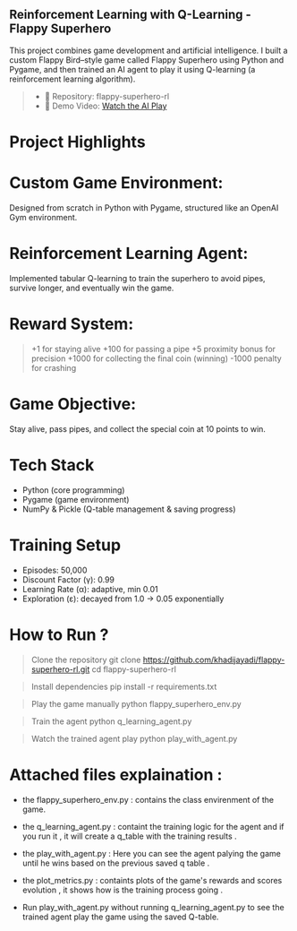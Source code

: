 ## Reinforcement Learning with Q-Learning - Flappy Superhero ##

This project combines game development and artificial intelligence.
I built a custom Flappy Bird–style game called Flappy Superhero using Python and Pygame, and then trained an AI agent to play it using Q-learning (a reinforcement learning algorithm).

> - 🔗 Repository: flappy-superhero-rl
> - 🎥 Demo Video: [Watch the AI Play](https://drive.google.com/file/d/1j5S8gz_D2ItfOuUHo4ZcQJMqoI10e1QS/view?usp=sharing)

# Project Highlights

# Custom Game Environment:
Designed from scratch in Python with Pygame, structured like an OpenAI Gym environment.

# Reinforcement Learning Agent:
Implemented tabular Q-learning to train the superhero to avoid pipes, survive longer, and eventually win the game.

# Reward System:
> +1 for staying alive
> +100 for passing a pipe
> +5 proximity bonus for precision
> +1000 for collecting the final coin (winning)
> -1000 penalty for crashing

# Game Objective:
Stay alive, pass pipes, and collect the special coin at 10 points to win.

# Tech Stack
- Python (core programming)
- Pygame (game environment)
- NumPy & Pickle (Q-table management & saving progress)

# Training Setup

- Episodes: 50,000
- Discount Factor (γ): 0.99
- Learning Rate (α): adaptive, min 0.01
- Exploration (ε): decayed from 1.0 → 0.05 exponentially

# How to Run ?

> Clone the repository
git clone https://github.com/khadijayadi/flappy-superhero-rl.git
cd flappy-superhero-rl

> Install dependencies
pip install -r requirements.txt

> Play the game manually
python flappy_superhero_env.py

> Train the agent
python q_learning_agent.py

> Watch the trained agent play
python play_with_agent.py


# Attached files explaination :

- the flappy_superhero_env.py : contains the class envirenment of the game.

- the q_learning_agent.py : containt the training logic for the agent and if you run it , it will create a q_table with the training results .
  
- the play_with_agent.py : Here you can see the agent palying the game until he wins based on the previous saved q table .
  
- the plot_metrics.py : containts plots of the game's rewards and scores evolution , it shows how is the training process going .

- Run play_with_agent.py without running q_learning_agent.py to see the trained agent play the game using the saved Q-table. 

